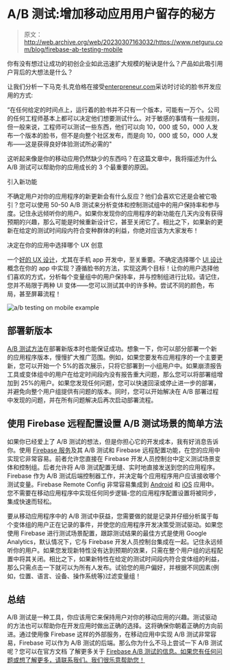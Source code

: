 # A/B 测试:增加移动应用用户留存的秘方

> 原文：<http://web.archive.org/web/20230307163032/https://www.netguru.com/blog/firebase-ab-testing-mobile>

 你有没有想过让成功的初创企业如此迅速扩大规模的秘诀是什么？产品如此吸引用户背后的大想法是什么？

让我们分析一下马克·扎克伯格在接受[enterpreneur.com](http://web.archive.org/web/20221007191913/https://www.entrepreneur.com/article/294242)采访时讨论的脸书开发应用的方式:

“在任何给定的时间点上，运行着的脸书并不只有一个版本，可能有一万个。公司的任何工程师基本上都可以决定他们想要测试什么。对于敏感的事情有一些规则，但一般来说，工程师可以测试一些东西，他们可以向 10，000 或 50，000 人发布一个版本的脸书，但不是向整个社区发布，而是向 10，000 或 50，000 人发布——这是获得良好体验测试所必需的"

这听起来像是你的移动应用仍然缺少的东西吗？在这篇文章中，我将描述为什么 A/B 测试可以帮助你的应用成长的 3 个最重要的原因。

引入新功能

不确定用户对你的应用程序的新更新会有什么反应？他们会喜欢它还是会被它吸引？您可以使用 50-50 A/B 测试来分析变体和控制测试组中的用户保持率和参与度。记住永远倾听你的用户。如果你发现你的应用程序的新功能在几天内没有获得预期的兴趣，那么可能是时候重新设计它，甚至关闭它了。相比之下，如果新的更新在给定的测试时间段内符合变种群体的利益，你绝对应该为大家发布！

决定在你的应用中选择哪个 UX 创意

一个[好的 UX 设计](/web/20221007191913/https://www.netguru.com/glossary/ux-design)，尤其在手机 app 开发中，至关重要。不确定选择哪个 [UI 设计](/web/20221007191913/https://www.netguru.com/services/product-design)概念在你的 app 中实现？遵循脸书的方法，实现这两个目标！让你的用户选择他们喜欢的方式，分析每个变量组中的用户保持率，并与控制组进行比较。请记住，您并不局限于两种 UI 变体——您可以测试其中的许多种。尝试不同的颜色，布局，甚至屏幕流程！

![a/b testing on mobile example](img/591da37147b2d9b6295ae36ca4bfcc97.png)

## 部署新版本

[A/B 测试方法](/web/20221007191913/https://www.netguru.com/blog/optimization-testing)在部署新版本时也能保证成功。想象一下，你可以部分部署一个新的应用程序版本，慢慢扩大推广范围。例如，如果您要发布应用程序的一个主要更新，您可以开始一个 5%的首次展示，只将它部署到一小组用户中。如果崩溃报告工具或变体组中的用户在给定时间段内没有报告重大问题，那么您可以将部署组增加到 25%的用户。如果您发现任何问题，您可以快速回滚或停止进一步的部署，并避免向整个用户组提供有问题的版本。同时，您可以开始解决在 A/B 部署过程中发现的问题，并在所有问题解决后再次启动部署流程。

## 使用 Firebase 远程配置设置 A/B 测试场景的简单方法

如果你已经爱上了 A/B 测试的想法，但是你担心它的开发成本，我有好消息告诉你。使用 [Firebase 服务](/web/20221007191913/https://www.netguru.com/services/firebase-development)及其 A/B 测试和 Firebase 远程配置功能，在您的应用中实现它非常容易。前者允许您直接在 Firebase 开发人员控制台中定义测试场景变体和控制组。后者允许将 A/B 测试配置无缝、实时地直接发送到您的应用程序。Firebase 作为 A/B 测试后端控制器工作，并决定每个应用程序用户应该接收哪个测试变量。Firebase Remote Config 非常容易集成到 [Android](/web/20221007191913/https://www.netguru.com/services/android-mobile-development) 和 [iOS](/web/20221007191913/https://www.netguru.com/services/ios-mobile-app-development) 应用中。您不需要在移动应用程序中实现任何同步逻辑-您的应用程序配置设置将被同步，集成快速而轻松。

要从移动应用程序中的 A/B 测试中获益，您需要做的就是记录并仔细分析属于每个变体组的用户正在记录的事件，并使您的应用程序开发决策受测试驱动。如果您使用 Firebase 进行测试场景配置，跟踪测试结果的最佳方式是使用 Google Analytics，默认情况下，它与 Firebase 开发人员控制台集成在一起。记住永远倾听你的用户。如果您发现新特性没有达到预期的效果，只需在整个用户组的远程配置中将其关闭。相比之下，如果新特性在给定的测试时间段内符合变体组的利益，那么只需点击一下就可以为所有人发布。试验您的用户偏好，并根据不同因素(例如，位置、语言、设备、操作系统等)过滤变量组！

## 总结

A/B 测试是一种工具，你应该用它来保持用户对你的移动应用的兴趣。测试驱动的方法也可以帮助你在开发应用时做出正确的选择。这将确保你朝着正确的方向前进。通过使用像 Firebase 这样的外部服务，在移动应用中实现 A/B 测试非常容易，Firebase 可以作为 A/B 测试的后端。那么你为什么不马上尝试一下 A/B 测试呢？您可以在官方文档 了解更多关于 [Firebase A/B 测试的信息。如果您有任何问题或想了解更多，请联系我们。我们很乐意帮助您！](http://web.archive.org/web/20221007191913/https://firebase.google.com/docs/ab-testing/abtest-config)